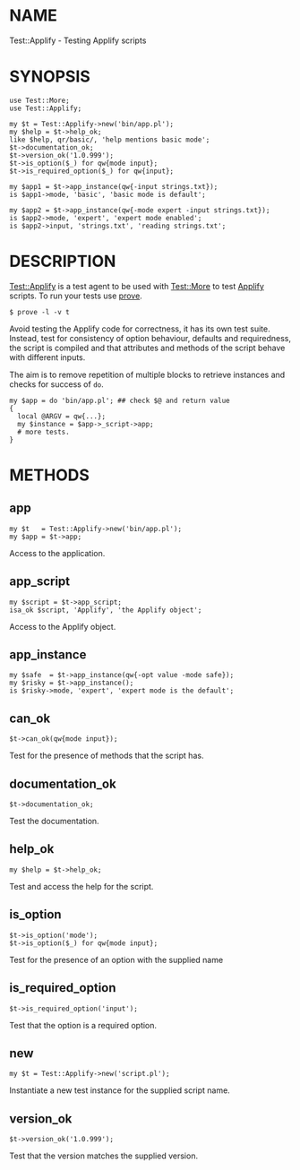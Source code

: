 # NAME

Test::Applify - Testing Applify scripts

# SYNOPSIS

    use Test::More;
    use Test::Applify;

    my $t = Test::Applify->new('bin/app.pl');
    my $help = $t->help_ok;
    like $help, qr/basic/, 'help mentions basic mode';
    $t->documentation_ok;
    $t->version_ok('1.0.999');
    $t->is_option($_) for qw{mode input};
    $t->is_required_option($_) for qw{input};

    my $app1 = $t->app_instance(qw{-input strings.txt});
    is $app1->mode, 'basic', 'basic mode is default';

    my $app2 = $t->app_instance(qw{-mode expert -input strings.txt});
    is $app2->mode, 'expert', 'expert mode enabled';
    is $app2->input, 'strings.txt', 'reading strings.txt';

# DESCRIPTION

[Test::Applify](https://metacpan.org/pod/Test::Applify) is a test agent to be used with [Test::More](https://metacpan.org/pod/Test::More) to test
[Applify](https://metacpan.org/pod/Applify) scripts. To run your tests use [prove](https://metacpan.org/pod/prove).

    $ prove -l -v t

Avoid testing the Applify code for correctness, it has its own test suite.
Instead, test for consistency of option behaviour, defaults and requiredness,
the script is compiled and that attributes and methods of the script behave with
different inputs.

The aim is to remove repetition of multiple blocks to retrieve instances and
checks for success of `do`.

    my $app = do 'bin/app.pl'; ## check $@ and return value
    {
      local @ARGV = qw{...};
      my $instance = $app->_script->app;
      # more tests.
    }

# METHODS

## app

    my $t   = Test::Applify->new('bin/app.pl');
    my $app = $t->app;

Access to the application.

## app\_script

    my $script = $t->app_script;
    isa_ok $script, 'Applify', 'the Applify object';

Access to the Applify object.

## app\_instance

    my $safe  = $t->app_instance(qw{-opt value -mode safe});
    my $risky = $t->app_instance();
    is $risky->mode, 'expert', 'expert mode is the default';

## can\_ok

    $t->can_ok(qw{mode input});

Test for the presence of methods that the script has.

## documentation\_ok

    $t->documentation_ok;

Test the documentation.

## help\_ok

    my $help = $t->help_ok;

Test and access the help for the script.

## is\_option

    $t->is_option('mode');
    $t->is_option($_) for qw{mode input};

Test for the presence of an option with the supplied name

## is\_required\_option

    $t->is_required_option('input');

Test that the option is a required option.

## new

    my $t = Test::Applify->new('script.pl');

Instantiate a new test instance for the supplied script name.

## version\_ok

    $t->version_ok('1.0.999');

Test that the version matches the supplied version.
